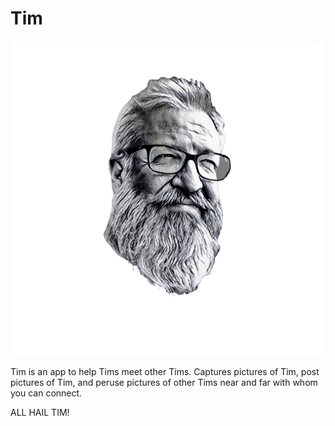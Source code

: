 # Tim
![title](https://github.com/jglasse/tim/blob/master/TimAssets/BigTimWhiteBG.png)

Tim is an app to help Tims meet other Tims. Captures pictures of Tim, post pictures of Tim, and peruse pictures of other Tims near and far with whom you can connect. 

ALL HAIL TIM!


